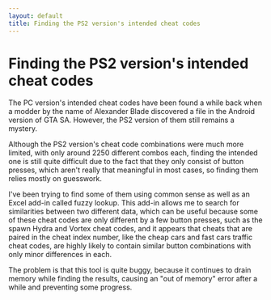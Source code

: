 ```yaml
---
layout: default
title: Finding the PS2 version's intended cheat codes
---
```


# Finding the PS2 version's intended cheat codes
The PC version's intended cheat codes have been found a while back when a modder by the name of Alexander Blade discovered a file in the Android version of GTA SA. However, the PS2 version of them still remains a mystery.

Although the PS2 version's cheat code combinations were much more limited, with only around 2250 different combos each, finding the intended one is still quite difficult due to the fact that they only consist of button presses, which aren't really that meaningful in most cases, so finding them relies mostly on guesswork.

I've been trying to find some of them using common sense as well as an Excel add-in called fuzzy lookup. This add-in allows me to search for similarities between two different data, which can be useful because some of these cheat codes are only different by a few button presses, such as the spawn Hydra and Vortex cheat codes, and it appears that cheats that are paired in the cheat index number, like the cheap cars and fast cars traffic cheat codes, are highly likely to contain similar button combinations with only minor differences in each.

The problem is that this tool is quite buggy, because it continues to drain memory while finding the results, causing an "out of memory" error after a while and preventing some progress.